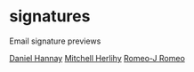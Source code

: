 # signatures
Email signature previews

[Daniel Hannay](https://https://omgcreative.github.io/signatures/LIL_signature__Daniel_Hannay_01a.html)
[Mitchell Herlihy](https://https://omgcreative.github.io/signatures/LIL_signature__Mitchell_Herlihybmn,.AAsd_01a.html)
[Romeo-J Romeo](https://https://omgcreative.github.io/signatures/LIL_signature__Romeo-J_Romeo_01a.html)
